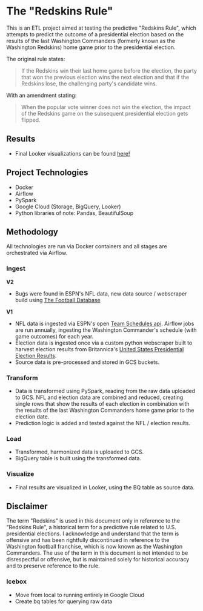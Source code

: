 # The "Redskins Rule"

This is an ETL project aimed at testing the predictive "Redskins Rule", which attempts to predict the outcome of a presidential election based on the results of the last Washington Commanders (formerly known as the Washington Redskins) home game prior to the presidential election. 

The original rule states: 

> If the Redskins win their last home game before the election, the party that won the previous election wins the next election and that if the Redskins lose, the challenging party's candidate wins.

With an amendment stating: 

> When the popular vote winner does not win the election, the impact of the Redskins game on the subsequent presidential election gets flipped.

## Results

- Final Looker visualizations can be found [here!](https://lookerstudio.google.com/reporting/74ed28eb-0400-4864-b713-aa0cf05a8e47)

## Project Technologies

- Docker
- Airflow
- PySpark
- Google Cloud (Storage, BigQuery, Looker)
- Python libraries of note: Pandas, BeautifulSoup

## Methodology

All technologies are run via Docker containers and all stages are orchestrated via Airflow. 

### Ingest

**V2**
- Bugs were found in ESPN's NFL data, new data source / webscraper build using [The Football Database](https://www.footballdb.com/teams/nfl/washington-commanders/results)

**V1**
- NFL data is ingested via ESPN's open [Team Schedules api](https://gist.github.com/nntrn/ee26cb2a0716de0947a0a4e9a157bc1c#teams:~:text=site.api.espn.com/apis/site/v2/sports/football/nfl/teams/%7BTEAM_ID%7D/schedule%3Fseason%3D%7BYEAR%7D). Airflow jobs are run annually, ingesting the Washington Commander's schedule (with game outcomes) for each year.
- Election data is ingested once via a custom python webscraper built to harvest election results from Britannica's [United States Presidential Election Results](https://www.britannica.com/topic/United-States-Presidential-Election-Results-1788863).
- Source data is pre-processed and stored in GCS buckets. 

### Transform

- Data is transformed using PySpark, reading from the raw data uploaded to GCS. NFL and election data are combined and reduced, creating single rows that show the results of each election in combination with the results of the last Washington Commanders home game prior to the election date. 
- Prediction logic is added and tested against the NFL / election results.  

### Load

- Transformed, harmonized data is uploaded to GCS. 
- BigQuery table is built using the transformed data. 

### Visualize

- Final results are visualized in Looker, using the BQ table as source data. 

## Disclaimer

The term "Redskins" is used in this document only in reference to the "Redskins Rule", a historical term for a predictive rule related to U.S. presidential elections. I acknowledge and understand that the term is offensive and has been rightfully discontinued in reference to the Washington football franchise, which is now known as the Washington Commanders. The use of the term in this document is not intended to be disrespectful or offensive, but is maintained solely for historical accuracy and to preserve reference to the rule.

### Icebox
- Move from local to running entirely in Google Cloud
- Create bq tables for querying raw data
